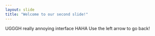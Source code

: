 ```yaml
---
layout: slide
title: "Welcome to our second slide!"
---
```

UGGGH really annoying interface HAHA
Use the left arrow to go back!
